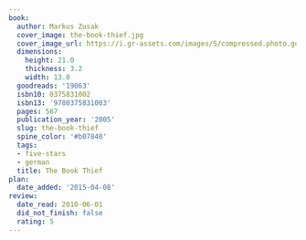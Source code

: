 ```yaml
---
book:
  author: Markus Zusak
  cover_image: the-book-thief.jpg
  cover_image_url: https://i.gr-assets.com/images/S/compressed.photo.goodreads.com/books/1522157426l/19063._SX98_.jpg
  dimensions:
    height: 21.0
    thickness: 3.2
    width: 13.0
  goodreads: '19063'
  isbn10: 0375831002
  isbn13: '9780375831003'
  pages: 567
  publication_year: '2005'
  slug: the-book-thief
  spine_color: '#b07840'
  tags:
  - five-stars
  - german
  title: The Book Thief
plan:
  date_added: '2015-04-08'
review:
  date_read: 2010-06-01
  did_not_finish: false
  rating: 5
---
```

